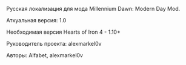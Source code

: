 Русская локализация для мода Millennium Dawn: Modern Day Mod.

Аткуальная версия: 1.0

Необходимая версия Hearts of Iron 4 - 1.10+

Руководитель проекта: alexmarkel0v

Авторы: Alfabet, alexmarkel0v
